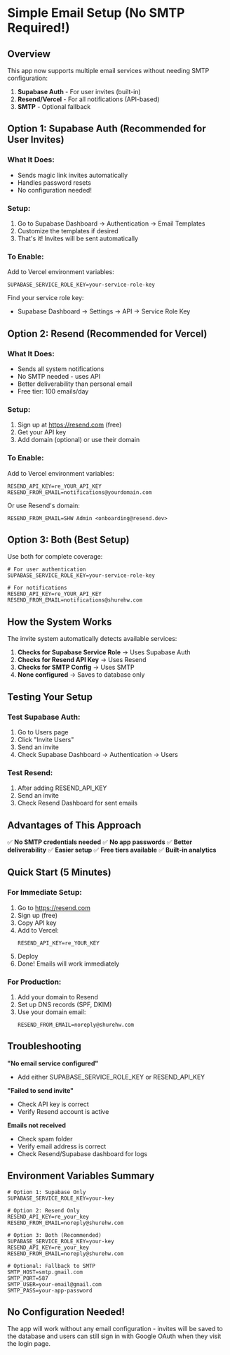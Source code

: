 # Simple Email Setup (No SMTP Required!)

## Overview
This app now supports multiple email services without needing SMTP configuration:
1. **Supabase Auth** - For user invites (built-in)
2. **Resend/Vercel** - For all notifications (API-based)
3. **SMTP** - Optional fallback

## Option 1: Supabase Auth (Recommended for User Invites)

### What It Does:
- Sends magic link invites automatically
- Handles password resets
- No configuration needed!

### Setup:
1. Go to Supabase Dashboard → Authentication → Email Templates
2. Customize the templates if desired
3. That's it! Invites will be sent automatically

### To Enable:
Add to Vercel environment variables:
```
SUPABASE_SERVICE_ROLE_KEY=your-service-role-key
```

Find your service role key:
- Supabase Dashboard → Settings → API → Service Role Key

## Option 2: Resend (Recommended for Vercel)

### What It Does:
- Sends all system notifications
- No SMTP needed - uses API
- Better deliverability than personal email
- Free tier: 100 emails/day

### Setup:
1. Sign up at https://resend.com (free)
2. Get your API key
3. Add domain (optional) or use their domain

### To Enable:
Add to Vercel environment variables:
```
RESEND_API_KEY=re_YOUR_API_KEY
RESEND_FROM_EMAIL=notifications@yourdomain.com
```

Or use Resend's domain:
```
RESEND_FROM_EMAIL=SHW Admin <onboarding@resend.dev>
```

## Option 3: Both (Best Setup)

Use both for complete coverage:
```
# For user authentication
SUPABASE_SERVICE_ROLE_KEY=your-service-role-key

# For notifications
RESEND_API_KEY=re_YOUR_API_KEY
RESEND_FROM_EMAIL=notifications@shurehw.com
```

## How the System Works

The invite system automatically detects available services:

1. **Checks for Supabase Service Role** → Uses Supabase Auth
2. **Checks for Resend API Key** → Uses Resend
3. **Checks for SMTP Config** → Uses SMTP
4. **None configured** → Saves to database only

## Testing Your Setup

### Test Supabase Auth:
1. Go to Users page
2. Click "Invite Users"
3. Send an invite
4. Check Supabase Dashboard → Authentication → Users

### Test Resend:
1. After adding RESEND_API_KEY
2. Send an invite
3. Check Resend Dashboard for sent emails

## Advantages of This Approach

✅ **No SMTP credentials needed**
✅ **No app passwords**
✅ **Better deliverability**
✅ **Easier setup**
✅ **Free tiers available**
✅ **Built-in analytics**

## Quick Start (5 Minutes)

### For Immediate Setup:
1. Go to https://resend.com
2. Sign up (free)
3. Copy API key
4. Add to Vercel:
   ```
   RESEND_API_KEY=re_YOUR_KEY
   ```
5. Deploy
6. Done! Emails will work immediately

### For Production:
1. Add your domain to Resend
2. Set up DNS records (SPF, DKIM)
3. Use your domain email:
   ```
   RESEND_FROM_EMAIL=noreply@shurehw.com
   ```

## Troubleshooting

**"No email service configured"**
- Add either SUPABASE_SERVICE_ROLE_KEY or RESEND_API_KEY

**"Failed to send invite"**
- Check API key is correct
- Verify Resend account is active

**Emails not received**
- Check spam folder
- Verify email address is correct
- Check Resend/Supabase dashboard for logs

## Environment Variables Summary

```env
# Option 1: Supabase Only
SUPABASE_SERVICE_ROLE_KEY=your-key

# Option 2: Resend Only
RESEND_API_KEY=re_your_key
RESEND_FROM_EMAIL=noreply@shurehw.com

# Option 3: Both (Recommended)
SUPABASE_SERVICE_ROLE_KEY=your-key
RESEND_API_KEY=re_your_key
RESEND_FROM_EMAIL=noreply@shurehw.com

# Optional: Fallback to SMTP
SMTP_HOST=smtp.gmail.com
SMTP_PORT=587
SMTP_USER=your-email@gmail.com
SMTP_PASS=your-app-password
```

## No Configuration Needed!

The app will work without any email configuration - invites will be saved to the database and users can still sign in with Google OAuth when they visit the login page.